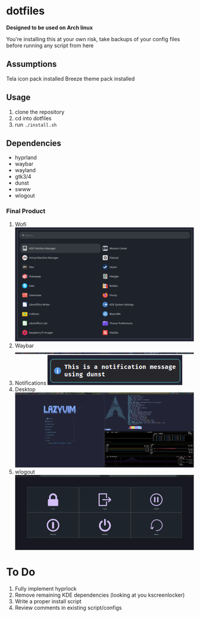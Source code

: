 # dotfiles

**Designed to be used on Arch linux**

You're installing this at your own risk, take backups of your config files before running any script from here

## Assumptions
Tela icon pack installed
Breeze theme pack installed


## Usage

1. clone the repository
2. cd into dotfiles
3. run `./install.sh`

## Dependencies
- hyprland
- waybar
- wayland
- gtk3/4
- dunst
- swww
- wlogout

### Final Product

1. Wofi
![wofi](images/wofi.png)
2. Waybar
![waybar](images/waybar.png)
3. Notifications
![dunst](images/dunst.png)
4. Desktop
![hyprland](images/hyprland.png)
5. wlogout
![wlogout](images/wlogout.png)


# To Do
1. Fully implement hyprlock
2. Remove remaining KDE dependencies (looking at you kscreenlocker)
3. Write a proper install script 
4. Review comments in existing script/configs
